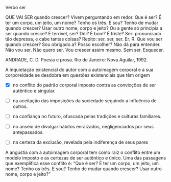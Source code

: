 

Verbo ser

QUE VAI SER quando crescer? Vivem perguntando em redor. Que é ser? É ter um corpo, um jeito, um nome? Tenho os três. E sou? Tenho de mudar quando crescer? Usar outro nome, corpo e jeito? Ou a gente só principia a ser quando cresce? É terrível, ser? Dói? É bom? É triste? Ser: pronunciado tão depressa, e cabe tantas coisas? Repito: ser, ser, ser. Er. R. Que vou ser quando crescer? Sou obrigado a? Posso escolher? Não dá para entender. Não vou ser. Não quero ser. Vou crescer assim mesmo. Sem ser. Esquecer.

ANDRADE, C. D. Poesia e prosa. Rio de Janeiro: Nova Aguilar, 1992.

A inquietação existencial do autor com a autoimagem corporal e a sua corporeidade se desdobra em questões existenciais que têm origem



- [x] no conflito do padrão corporal imposto contra as convicções de ser autêntico e singular.
- [ ] na aceitação das imposições da sociedade seguindo a influência de outros.
- [ ] na confiança no futuro, ofuscada pelas tradições e culturas familiares.
- [ ] no anseio de divulgar hábitos enraizados, negligenciados por seus antepassados.
- [ ] na certeza da exclusão, revelada pela indiferença de seus pares


A angústia com a autoimagem corporal tem como raiz o conflito entre um modelo imposto e as certezas de ser autêntico e único. Uma das passagens que exemplifica esse conflito é: “Que é ser? É ter um corpo, um jeito, um nome? Tenho os três. E sou? Tenho de mudar quando crescer? Usar outro nome, corpo e jeito?”
